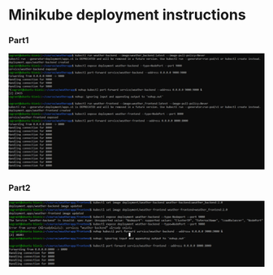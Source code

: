 # Minikube deployment instructions

### Part1

![instructions-part1](https://github.com/harrinupponen/docker-course/blob/master/images/minikube-depl.PNG "instructions-part1")

### Part2

![instructions-part2](https://github.com/harrinupponen/docker-course/blob/master/images/minikube-depl2.PNG "instructions-part2")